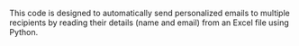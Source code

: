 This code is designed to automatically send personalized emails to multiple recipients by reading their details (name and email) from an Excel file using Python. 
